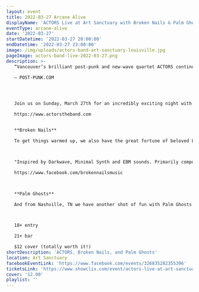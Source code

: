 ```yaml
---
layout: event
title: 2022-03-27 Arcane Alive
displayName: 'ACTORS Live at Art Sanctuary with Broken Nails & Palm Ghosts'
eventType: arcane-alive
date: '2022-03-27'
startDatetime: '2022-03-27 20:00:00'
endDatetime: '2022-03-27 23:00:00'
image: /img/uploads/actors-band-art-sanctuary-louisville.jpg
pageImage: actors-band-live-2022-03-27.png
description: >-
   “Vancouver’s brilliant post-punk and new-wave quartet ACTORS continue their flair for sonic cinematics in the video for their latest track ‘Face Meets Glass’... The atmosphere quivers with singer Jason Corbett’s crooning reverb augmented by shivering guitars and stark synths.”

   — POST-PUNK.COM




   Join us on Sunday, March 27th for an incredibly exciting night with ACTORS. We feel incredibly fortunate to host a band of this caliber and will call this a "do not miss" show. If you are familiar, you already know. If not, please take a minute to explore their website and enjoy a few of their excellent videos and music.

   https://www.actorstheband.com


   **Broken Nails**

   To get things warmed up, we also have the great fortune of beloved Louisville local act Broken Nails from the excellent European label Swiss Dark Nights.



   "Inspired by Darkwave, Minimal Synth and EBM sounds. Primarily composed from analogue synthesizers and drum machines. Presenting strong, dance worthy percussion, a mixture of dark, cold and melancholy synth layers."

   https://www.facebook.com/brokennailsmusic



   **Palm Ghosts**

   And from Nashville, TN we have another shot of fun with Palm Ghosts - Palm Ghosts imagines dream pop, new wave and dark cinematic textures into an eclectic musical potpourri. "An 80s Prom In A War Zone"



   18+ entry

   21+ bar

   $12 cover (totally worth it!)
shortDescription: 'ACTORS, Broken Nails, and Palm Ghosts'
location: Art Sanctuary
facebookEventLink: 'https://www.facebook.com/events/326835282355396'
ticketsLink: 'https://www.showclix.com/event/actors-live-at-art-sanctuary'
cover: '12.00'
playlist: ''
---
```

